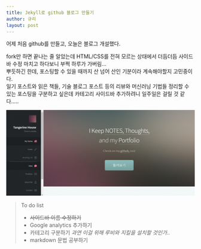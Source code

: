 ```yaml
---
title: Jekyll로 github 블로그 만들기
author: 규리
layout: post
---
```

어제 처음 github를 만들고, 오늘은 블로그 개설했다. 

fork만 하면 끝나는 줄 알았는데 HTML/CSS를 전혀 모르는 상태에서 더듬더듬 사이드바 수정 마치고 하다보니 부쩍 하루가 가버림...  
뿌듯하긴 한데, 포스팅할 수 있을 때까지 산 넘어 산인 기분이라 계속해야할지 고민중이다.   
일기 포스트와 읽은 책들, 기술 블로그 포스트 등의 리뷰와 머신러닝 기법들 정리할 수 있는 포스팅을 구분하고 싶은데 카테고리 사이드바 추가하려니 일주일은 걸릴 것 같다.....  

![캡쳐](https://github.com/grand-tangerine/grand-tangerine.github.io/blob/master/%EC%BA%A1%EC%B2%98.PNG)

>To do list
> * ~~사이드바 이름 수정하기~~
> * Google analytics 추가하기
> * 카테고리 구분하기 
   _과연 이걸 위해 루비와 지킬을 설치할 것인가.._
> * markdown 문법 공부하기   


